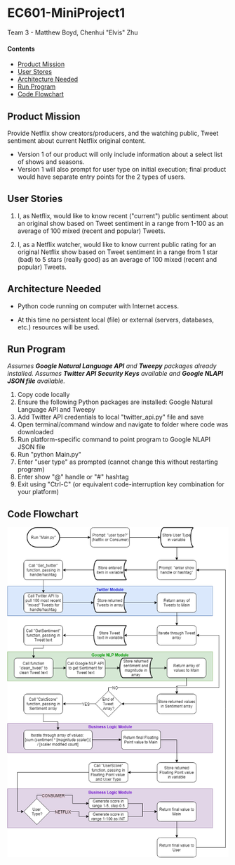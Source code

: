 # EC601-MiniProject1

Team 3 - Matthew Boyd, Chenhui "Elvis" Zhu

#### Contents

* [Product Mission](#product-mission)
* [User Stores](#user-stories)
* [Architecture Needed](#architecture-needed)
* [Run Program](#run-program)
* [Code Flowchart](#code-flowchart)

<a name="product-mission"/>

## Product Mission

Provide Netflix show creators/producers, and the watching public, Tweet sentiment about current Netflix original content.
* Version 1 of our product will only include information about a select list of shows and seasons.
* Version 1 will also prompt for user type on initial execution; final product would have separate entry points for the 2 types of users.

<a name="user-stories"/>

## User Stories

1. I, as Netflix, would like to know recent ("current") public sentiment about an original show based on Tweet sentiment in a range from 1-100 as an average of 100 mixed (recent and popular) Tweets.

2. I, as a Netflix watcher, would like to know current public rating for an original Netflix show based on Tweet sentiment in a range from 1 star (bad) to 5 stars (really good) as an average of 100 mixed (recent and popular) Tweets.

<a name="architecture-needed"/>

## Architecture Needed

* Python code running on computer with Internet access.

* At this time no persistent local (file) or external (servers, databases, etc.) resources will be used.

<a name="run-program"/>

## Run Program

*Assumes __Google Natural Language API__ and __Tweepy__ packages already installed.*
*Assumes __Twitter API Security Keys__ available and __Google NLAPI JSON file__ available.*

1. Copy code locally
2. Ensure the following Python packages are installed: Google Natural Language API and Tweepy
3. Add Twitter API credentials to local "twitter_api.py" file and save
4. Open terminal/command window and navigate to folder where code was downloaded
5. Run platform-specific command to point program to Google NLAPI JSON file
6. Run "python Main.py"
7. Enter "user type" as prompted (cannot change this without restarting program)
8. Enter show "@" handle or "#" hashtag
9. Exit using "Ctrl-C" (or equivalent code-interruption key combination for your platform)

<a name="code-flowchart"/>

## Code Flowchart

<img src="img/EC601-MiniProject1.png">
